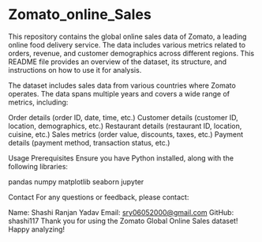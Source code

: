 # Zomato_online_Sales
This repository contains the global online sales data of Zomato, a leading online food delivery service. The data includes various metrics related to orders, revenue, and customer demographics across different regions. This README file provides an overview of the dataset, its structure, and instructions on how to use it for analysis.

The dataset includes sales data from various countries where Zomato operates. The data spans multiple years and covers a wide range of metrics, including:

Order details (order ID, date, time, etc.)
Customer details (customer ID, location, demographics, etc.)
Restaurant details (restaurant ID, location, cuisine, etc.)
Sales metrics (order value, discounts, taxes, etc.)
Payment details (payment method, transaction status, etc.)


Usage
Prerequisites
Ensure you have Python installed, along with the following libraries:

pandas
numpy
matplotlib
seaborn
jupyter


Contact
For any questions or feedback, please contact:

Name: Shashi Ranjan Yadav
Email: sry06052000@gmail.com
GitHub: shashi117
Thank you for using the Zomato Global Online Sales dataset! Happy analyzing!
